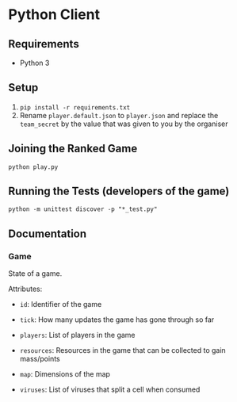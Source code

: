 # Python Client
## Requirements
- Python 3

## Setup
1. `pip install -r requirements.txt`
2. Rename `player.default.json` to `player.json` and replace the
   `team_secret` by the value that was given to you by the organiser

## Joining the Ranked Game
`python play.py`

## Running the Tests (developers of the game)
`python -m unittest discover -p "*_test.py"`

## Documentation
### Game
State of a game.

Attributes:
- `id`: Identifier of the game

- `tick`: How many updates the game has gone through so far

- `players`: List of players in the game

- `resources`: Resources in the game that can be collected to gain mass/points

- `map`: Dimensions of the map

- `viruses`: List of viruses that split a cell when consumed
